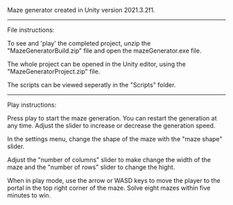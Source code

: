 Maze generator created in Unity version 2021.3.2f1.
- - - - - - - - - - - - - - - - - - - - - - - - - - - - - - - - - - - - - - - - - - - - - - - - - - - - - - - - - - - - 

File instructions:

To see and 'play' the completed project, unzip the "MazeGeneratorBuild.zip" file and open the mazeGenerator.exe file. 

The whole project can be opened in the Unity editor, using the "MazeGeneratorProject.zip" file.

The scripts can be viewed seperatly in the "Scripts" folder.

- - - - - - - - - - - - - - - - - - - - - - - - - - - - - - - - - - - - - - - - - - - - - - - - - - - - - - - - - - - - 

Play instructions:

Press play to start the maze generation. You can restart the generation at any time. 
Adjust the slider to increase or decrease the generation speed. 

In the settings menu, change the shape of the maze with the "maze shape" slider. 

Adjust the "number of columns" slider to make change the width of the maze and the "number of rows" slider to change the hight. 

When in play mode, use the arrow or WASD keys to move the player to the portal in the top right corner of the maze. Solve eight mazes within five minutes to win.
